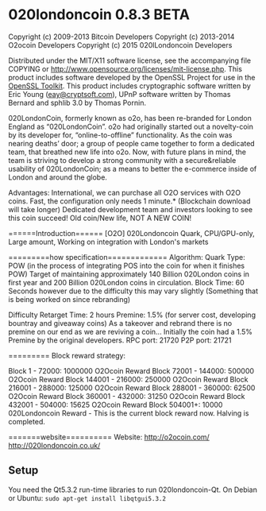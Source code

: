 020londoncoin 0.8.3 BETA
====================

Copyright (c) 2009-2013 Bitcoin Developers
Copyright (c) 2013-2014 O2ocoin Developers
Copyright (c) 2015      020lLondoncoin Developers

Distributed under the MIT/X11 software license, see the accompanying
file COPYING or http://www.opensource.org/licenses/mit-license.php.
This product includes software developed by the OpenSSL Project for use in the [OpenSSL Toolkit](http://www.openssl.org/). This product includes
cryptographic software written by Eric Young ([eay@cryptsoft.com](mailto:eay@cryptsoft.com)), UPnP software written by Thomas Bernard and
sphlib 3.0 by Thomas Pornin.


020LondonCoin, formerly known as o2o, has been re-branded for London England as “020LondonCoin”. 
o2o had originally started out a novelty-coin by its developer for, “online-to-offline” functionality. 
As the coin was nearing deaths’ door; a group of people came together to form a dedicated team, that breathed new life into o2o. 
Now, with future plans in mind, the team is striving to develop a strong community with a secure&reliable usability of 020LondonCoin; as a means to better the e-commerce inside of London and around the globe.

Advantages:
International, we can purchase all O2O services with O2O coins.
Fast, the configuration only needs 1 minute.* (Blockchain download will take longer)
Dedicated development team and investors looking to see this coin succeed!
Old coin/New life, NOT A NEW COIN! 

======Introduction======
[O2O] 020Londoncoin
Quark, CPU/GPU-only, Large amount,
Working on integration with London's markets

=========how specification=============
Algorithm: Quark
Type: POW (in the process of integrating POS into the coin for when it finishes POW)
Target of maintaining approximately 140 Billion 020London coins in first year and 200 Billion 020London coins in circulation.
Block Time: 60 Seconds however due to the difficulty this may vary slightly (Something that is being worked on since rebranding)

Difficulty Retarget Time: 2 hours
Premine: 1.5% (for server cost, developing bountray and giveaway coins)
As a takeover and rebrand there is no premine on our end as we are reviving a coin... Initially the coin had a 1.5% Premine by the original developers.
RPC port: 21720
P2P port: 21721


=========
Block reward strategy:

Block      1 - 72000: 1000000 O2Ocoin Reward
Block  72001 - 144000:  500000 O2Ocoin Reward
Block 144001 - 216000:  250000 O2Ocoin Reward
Block 216001 - 288000:  125000 O2Ocoin Reward
Block 288001 - 360000:   62500 O2Ocoin Reward
Block 360001 - 432000:   31250 O2Ocoin Reward
Block 432001 - 504000:   15625 O2Ocoin Reward
Block 504001+: 10000 020Londoncoin Reward - This is the current block reward now. Halving is completed.

=======website==========
Website: http://o2ocoin.com/  http://020londoncoin.co.uk/

Setup
---------------------
You need the Qt5.3.2 run-time libraries to run 020londoncoin-Qt. On Debian or Ubuntu:
	`sudo apt-get install libqtgui5.3.2`
